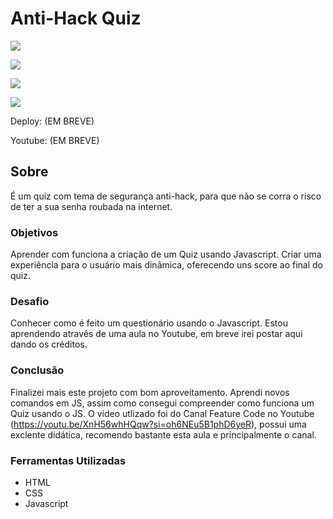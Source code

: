 # Anti-Hack Quiz

![](./)

![](./)

![](./)

![](./)

Deploy: (EM BREVE)

Youtube: (EM BREVE)

## Sobre

É um quiz com tema de segurança anti-hack, para que não se corra o risco de ter a sua senha roubada na internet.

### Objetivos

Aprender com funciona a criação de um Quiz usando Javascript. Criar uma experiência para o usuário mais dinâmica, oferecendo uns score ao final do quiz.

### Desafio

Conhecer como é feito um questionário usando o Javascript. Estou aprendendo através de uma aula no Youtube, em breve irei postar aqui dando os créditos.

### Conclusão

Finalizei mais este projeto com bom aproveitamento. Aprendi novos comandos em JS, assim como consegui compreender como funciona um Quiz usando o JS. O vídeo utlizado foi do Canal Feature Code no Youtube (https://youtu.be/XnH56whHQqw?si=oh6NEu5B1phD6yeR), possui uma exclente didática, recomendo bastante esta aula e principalmente o canal.

### Ferramentas Utilizadas

- HTML
- CSS
- Javascript
